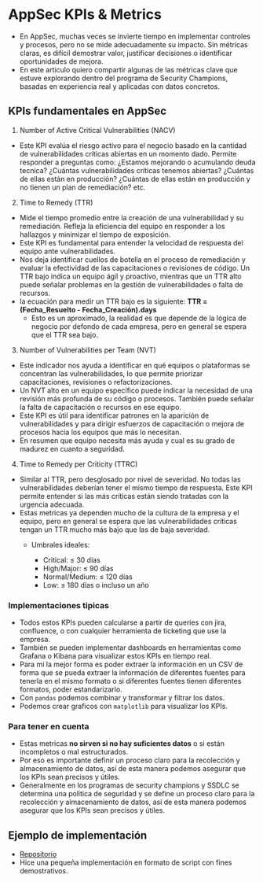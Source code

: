 # AppSec KPIs & Metrics

- En AppSec, muchas veces se invierte tiempo en implementar controles y procesos, pero no se mide adecuadamente su impacto. Sin métricas claras, es difícil demostrar valor, justificar decisiones o identificar oportunidades de mejora.
- En este articulo quiero compartir algunas de las métricas clave que estuve explorando dentro del programa de Security Champions, basadas en experiencia real y aplicadas con datos concretos.

## KPIs fundamentales en AppSec

1. Number of Active Critical Vulnerabilities (NACV)

- Este KPI evalúa el riesgo activo para el negocio basado en la cantidad de vulnerabilidades críticas abiertas en un momento dado. Permite responder a preguntas como: ¿Estamos mejorando o acumulando deuda tecnica? ¿Cuántas vulnerabilidades críticas tenemos abiertas? ¿Cuántas de ellas están en producción? ¿Cuántas de ellas están en producción y no tienen un plan de remediación? etc.

2. Time to Remedy (TTR)

- Mide el tiempo promedio entre la creación de una vulnerabilidad y su remediación. Refleja la eficiencia del equipo en responder a los hallazgos y minimizar el tiempo de exposición.
- Este KPI es fundamental para entender la velocidad de respuesta del equipo ante vulnerabilidades.
- Nos deja identificar cuellos de botella en el proceso de remediación y evaluar la efectividad de las capacitaciones o revisiones de código. Un TTR bajo indica un equipo ágil y proactivo, mientras que un TTR alto puede señalar problemas en la gestión de vulnerabilidades o falta de recursos.
- la ecuación para medir un TTR bajo es la siguiente: **TTR = (Fecha_Resuelto - Fecha_Creación).days**
    - Esto es un aproximado, la realidad es que depende de la lógica de negocio por defondo de cada empresa, pero en general se espera que el TTR sea bajo.

3. Number of Vulnerabilities per Team (NVT)

- Este indicador nos ayuda a identificar en qué equipos o plataformas se concentran las vulnerabilidades, lo que permite priorizar capacitaciones, revisiones o refactorizaciones.
- Un NVT alto en un equipo específico puede indicar la necesidad de una revisión más profunda de su código o procesos. También puede señalar la falta de capacitación o recursos en ese equipo.
- Este KPI es útil para identificar patrones en la aparición de vulnerabilidades y para dirigir esfuerzos de capacitación o mejora de procesos hacia los equipos que más lo necesitan.
- En resumen que equipo necesita más ayuda y cual es su grado de madurez en cuanto a seguridad.

4. Time to Remedy per Criticity (TTRC)

- Similar al TTR, pero desglosado por nivel de severidad. No todas las vulnerabilidades deberían tener el mismo tiempo de respuesta. Este KPI permite entender si las más críticas están siendo tratadas con la urgencia adecuada.
- Estas metricas ya dependen mucho de la cultura de la empresa y el equipo, pero en general se espera que las vulnerabilidades críticas tengan un TTR mucho más bajo que las de baja severidad.
    - Umbrales ideales:

        - Critical: ≤ 30 días
        - High/Major: ≤ 90 días
        - Normal/Medium: ≤ 120 días
        - Low: ≤ 180 días o incluso un año

### Implementaciones tipicas
- Todos estos KPIs pueden calcularse a partir de queries con jira, confluence, o con cualquier herramienta de ticketing que use la empresa.
- También se pueden implementar dashboards en herramientas como Grafana o Kibana para visualizar estos KPIs en tiempo real.
- Para mí la mejor forma es poder extraer la información en un CSV de forma que se pueda extraer la información de diferentes fuentes para tenerla en el mismo formato o si diferentes fuentes tienen diferentes formatos, poder estandarizarlo.
- Con `pandas` podemos combinar y transformar y filtrar los datos.
- Podemos crear graficos con `matplotlib` para visualizar los KPIs.


### Para tener en cuenta
- Estas metricas **no sirven si no hay suficientes datos** o si están incompletos o mal estructurados.
- Por eso es importante definir un proceso claro para la recolección y almacenamiento de datos, así de esta manera podemos asegurar que los KPIs sean precisos y útiles.
 - Generalmente en los programas de security champions y SSDLC se determina una politica de seguridad y se define un proceso claro para la recolección y almacenamiento de datos, así de esta manera podemos asegurar que los KPIs sean precisos y útiles.

 ## Ejemplo de implementación
 - [Repositorio](https://github.com/G4sp4rCS/AppSec-KPI-metrics)
 - Hice una pequeña implementación en formato de script con fines demostrativos.